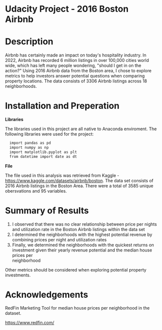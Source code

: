 # Udacity Project - 2016 Boston Airbnb

# Description

Airbnb has certainly made an impact on today's hospitality industry. In 2022, Airbnb has recorded 6 million listings in over 100,000 cities world wide, which has left many people wondering, "should I get in on the action?"
Using 2016 Airbnb data from the Boston area, I chose to explore metrics to help investors answer potential questions when comparing property locations. The data consists of 3306 Airbnb listings across 18 neighborhoods.

# Installation and Preperation
  **Libraries**
  
  The libraries used in this project are all native to Anaconda enviroment. The following libraries were used for the project:
```bash
  import pandas as pd
  import numpy as np
  import matplotlib.pyplot as plt
  from datetime import date as dt
```

  **File**
 
  The file used in this analysis was retrieved from Kaggle - https://www.kaggle.com/datasets/airbnb/boston.
  The data set consists of 2016 Airbnb listings in the Boston Area. There were a total of 3585 unique obersvations and 95 variables.
  
# Summary of Results
1. I observed that there was no clear relationship between price per nights and utilization rate in the Boston Airbnb listings within the data set 
2. I determined the neighborhoods with the highest potential revenue by combining prices per night and utilization rates
3. Finally, we determined the neighborhoods with the quickest returns on investment given their yearly revenue potential and the median house prices per      
       neighborhood

Other metrics should be considered when exploring potential property investments.
# Acknowledgements
  RedFin Marketing Tool for median house prices per neighborhood in the dataset.
  
  https://www.redfin.com/
  
  
